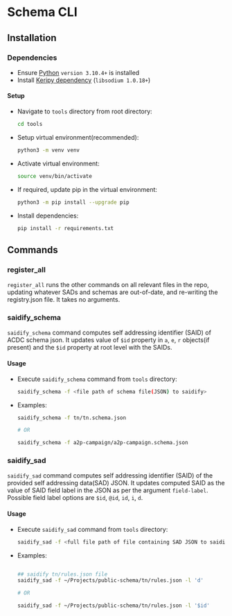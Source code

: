 # Schema CLI

## Installation

### Dependencies

* Ensure [Python](https://www.python.org/downloads/) `version 3.10.4+` is installed
* Install [Keripy dependency](https://github.com/WebOfTrust/keripy#dependencies) (`libsodium 1.0.18+`)

#### Setup

* Navigate to `tools` directory from root directory:
    ```bash
    cd tools
    ```
* Setup virtual environment(recommended):
    ```bash
    python3 -m venv venv
    ```
* Activate virtual environment:
    ```bash
    source venv/bin/activate
    ```
* If required, update pip in the virtual environment:
    ```bash
    python3 -m pip install --upgrade pip
    ```
* Install dependencies:
    ```bash
    pip install -r requirements.txt
    ```


## Commands

### register_all
`register_all` runs the other commands on all relevant files in the repo, updating whatever SADs and schemas are out-of-date, and re-writing the registry.json file. It takes no arguments.

### saidify_schema

`saidify_schema` command computes self addressing identifier (SAID) of ACDC schema json. It updates value of `$id` property in `a`, `e`, `r` objects(if present) and the `$id` property at root level with the SAIDs.

#### Usage

* Execute `saidify_schema` command from `tools` directory:    
    ```bash
    saidify_schema -f <file path of schema file(JSON) to saidify>
    ```

* Examples:
    ```bash
    saidify_schema -f tn/tn.schema.json

    # OR

    saidify_schema -f a2p-campaign/a2p-campaign.schema.json
    ```

### saidify_sad

`saidify_sad` command computes self addressing identifier (SAID) of the provided self addressing data(SAD) JSON. It updates computed SAID as the value of SAID field label in the JSON as per the argument `field-label`. Possible field label options are `$id`, `@id`, `id`, `i`, `d`.


#### Usage

* Execute `saidify_sad` command from `tools` directory:    
    ```bash
    saidify_sad -f <full file path of file containing SAD JSON to saidify> -l <SAID field label>
    ```

* Examples:
    ```bash

    ## saidify tn/rules.json file
    saidify_sad -f ~/Projects/public-schema/tn/rules.json -l 'd'

    # OR

    saidify_sad -f ~/Projects/public-schema/tn/rules.json -l '$id'
    ```